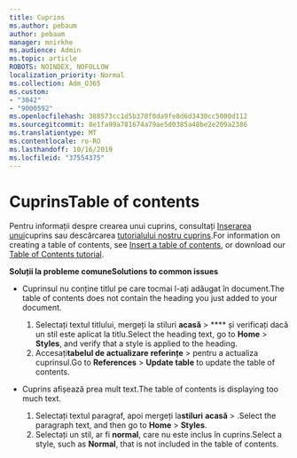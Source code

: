 ```yaml
---
title: Cuprins
ms.author: pebaum
author: pebaum
manager: mnirkhe
ms.audience: Admin
ms.topic: article
ROBOTS: NOINDEX, NOFOLLOW
localization_priority: Normal
ms.collection: Adm_O365
ms.custom:
- "3042"
- "9000592"
ms.openlocfilehash: 388573cc1d5b378f0da9fe8d6d3430cc5000d112
ms.sourcegitcommit: 8e1fa99a781674a79ae5d0385a48be2e209a2386
ms.translationtype: MT
ms.contentlocale: ro-RO
ms.lasthandoff: 10/16/2019
ms.locfileid: "37554375"
---
```

# <a name="table-of-contents"></a><span data-ttu-id="46b7e-102">Cuprins</span><span class="sxs-lookup"><span data-stu-id="46b7e-102">Table of contents</span></span>

<span data-ttu-id="46b7e-103">Pentru informații despre crearea unui cuprins, consultați [Inserarea unui](https://support.office.com/article/882e8564-0edb-435e-84b5-1d8552ccf0c0)cuprins sau descărcarea [tutorialului nostru cuprins](https://go.microsoft.com/fwlink/?linkid=2065106).</span><span class="sxs-lookup"><span data-stu-id="46b7e-103">For information on creating a table of contents, see [Insert a table of contents](https://support.office.com/article/882e8564-0edb-435e-84b5-1d8552ccf0c0), or download our [Table of Contents tutorial](https://go.microsoft.com/fwlink/?linkid=2065106).</span></span>

<span data-ttu-id="46b7e-104">**Soluții la probleme comune**</span><span class="sxs-lookup"><span data-stu-id="46b7e-104">**Solutions to common issues**</span></span>

- <span data-ttu-id="46b7e-105">Cuprinsul nu conține titlul pe care tocmai l-ați adăugat în document.</span><span class="sxs-lookup"><span data-stu-id="46b7e-105">The table of contents does not contain the heading you just added to your document.</span></span>
  1. <span data-ttu-id="46b7e-106">Selectați textul titlului, mergeți la stiluri **acasă** > \*\*\*\* și verificați dacă un stil este aplicat la titlu.</span><span class="sxs-lookup"><span data-stu-id="46b7e-106">Select the heading text, go to **Home** > **Styles**, and verify that a style is applied to the heading.</span></span>
  2. <span data-ttu-id="46b7e-107">Accesați**tabelul de actualizare** **referințe** > pentru a actualiza cuprinsul.</span><span class="sxs-lookup"><span data-stu-id="46b7e-107">Go to **References** > **Update table** to update the table of contents.</span></span>

- <span data-ttu-id="46b7e-108">Cuprins afișează prea mult text.</span><span class="sxs-lookup"><span data-stu-id="46b7e-108">The table of contents is displaying too much text.</span></span> 
  1. <span data-ttu-id="46b7e-109">Selectați textul paragraf, apoi mergeți la**stiluri** **acasă** > .</span><span class="sxs-lookup"><span data-stu-id="46b7e-109">Select the paragraph text, and then go to **Home** > **Styles**.</span></span>
  2. <span data-ttu-id="46b7e-110">Selectați un stil, ar fi **normal**, care nu este inclus în cuprins.</span><span class="sxs-lookup"><span data-stu-id="46b7e-110">Select a style, such as **Normal**, that is not included in the table of contents.</span></span>